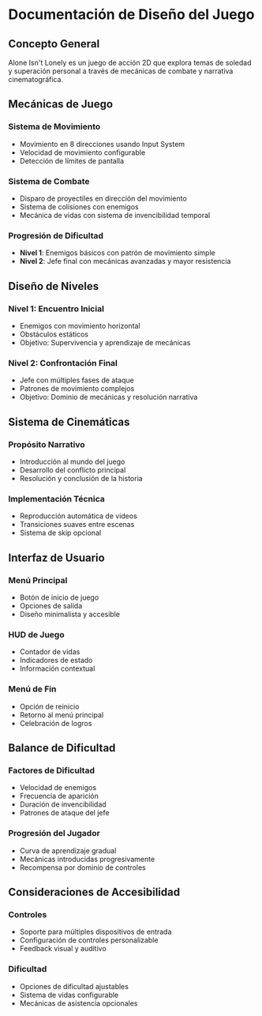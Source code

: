 # Documentación de Diseño del Juego

## Concepto General

Alone Isn't Lonely es un juego de acción 2D que explora temas de soledad y superación personal a través de mecánicas de combate y narrativa cinematográfica.

## Mecánicas de Juego

### Sistema de Movimiento
- Movimiento en 8 direcciones usando Input System
- Velocidad de movimiento configurable
- Detección de límites de pantalla

### Sistema de Combate
- Disparo de proyectiles en dirección del movimiento
- Sistema de colisiones con enemigos
- Mecánica de vidas con sistema de invencibilidad temporal

### Progresión de Dificultad
- **Nivel 1**: Enemigos básicos con patrón de movimiento simple
- **Nivel 2**: Jefe final con mecánicas avanzadas y mayor resistencia

## Diseño de Niveles

### Nivel 1: Encuentro Inicial
- Enemigos con movimiento horizontal
- Obstáculos estáticos
- Objetivo: Supervivencia y aprendizaje de mecánicas

### Nivel 2: Confrontación Final
- Jefe con múltiples fases de ataque
- Patrones de movimiento complejos
- Objetivo: Dominio de mecánicas y resolución narrativa

## Sistema de Cinemáticas

### Propósito Narrativo
- Introducción al mundo del juego
- Desarrollo del conflicto principal
- Resolución y conclusión de la historia

### Implementación Técnica
- Reproducción automática de videos
- Transiciones suaves entre escenas
- Sistema de skip opcional

## Interfaz de Usuario

### Menú Principal
- Botón de inicio de juego
- Opciones de salida
- Diseño minimalista y accesible

### HUD de Juego
- Contador de vidas
- Indicadores de estado
- Información contextual

### Menú de Fin
- Opción de reinicio
- Retorno al menú principal
- Celebración de logros

## Balance de Dificultad

### Factores de Dificultad
- Velocidad de enemigos
- Frecuencia de aparición
- Duración de invencibilidad
- Patrones de ataque del jefe

### Progresión del Jugador
- Curva de aprendizaje gradual
- Mecánicas introducidas progresivamente
- Recompensa por dominio de controles

## Consideraciones de Accesibilidad

### Controles
- Soporte para múltiples dispositivos de entrada
- Configuración de controles personalizable
- Feedback visual y auditivo

### Dificultad
- Opciones de dificultad ajustables
- Sistema de vidas configurable
- Mecánicas de asistencia opcionales
